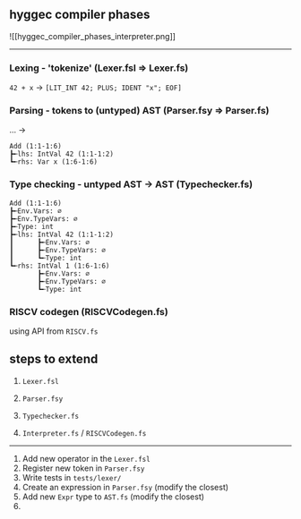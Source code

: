 ## hyggec compiler phases
![[hyggec_compiler_phases_interpreter.png]]

---

### Lexing - 'tokenize' (Lexer.fsl => Lexer.fs)

`42 + x` -> `[LIT_INT 42; PLUS; IDENT "x"; EOF]`

### Parsing - tokens to (untyped) AST (Parser.fsy => Parser.fs)
... -> 
```
Add (1:1-1:6)
┣╾lhs: IntVal 42 (1:1-1:2)
┗╾rhs: Var x (1:6-1:6)
```

### Type checking - untyped AST -> AST (Typechecker.fs)

```
Add (1:1-1:6)
┣╾Env.Vars: ∅
┣╾Env.TypeVars: ∅
┣╾Type: int
┣╾lhs: IntVal 42 (1:1-1:2)
┃      ┣╾Env.Vars: ∅
┃      ┣╾Env.TypeVars: ∅
┃      ┗╾Type: int
┗╾rhs: IntVal 1 (1:6-1:6)
       ┣╾Env.Vars: ∅
       ┣╾Env.TypeVars: ∅
       ┗╾Type: int
```

### RISCV codegen (RISCVCodegen.fs)

using API from `RISCV.fs`

## steps to extend
1. `Lexer.fsl`

2. `Parser.fsy`
3. `Typechecker.fs`
4. `Interpreter.fs` / `RISCVCodegen.fs`
---
1. Add new operator in the `Lexer.fsl`
2. Register new token in `Parser.fsy`
3. Write tests in `tests/lexer/`
4. Create an expression in `Parser.fsy` (modify the closest)
5. Add new `Expr` type to `AST.fs` (modify the closest)
6. 